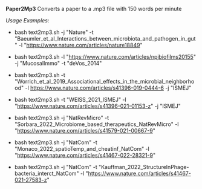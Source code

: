 **Paper2Mp3**
Converts a paper to a .mp3 file with 150 words per minute 


_Usage Examples:_


* bash text2mp3.sh  -j "Nature" -t "Baeumler_et_al_Interactions_between_microbiota_and_pathogen_in_gut" -l "https://www.nature.com/articles/nature18849"

* bash text2mp3.sh -l "https://www.nature.com/articles/npjbiofilms20155" -j "MucosalImmo" -t "deVos_2014" 

* bash text2mp3.sh -t "Worrich_et_al_2019_Associational_effects_in_the_microbial_neighborhood" -l https://www.nature.com/articles/s41396-019-0444-6 -j "ISMEJ"

* bash text2mp3.sh -t "WEISS_2021_ISMEJ" -l "https://www.nature.com/articles/s41396-021-01153-z" -j "ISMEJ"

* bash text2mp3.sh  -j "NatRevMicro" -t "Sorbara_2022_Microbiome_based_therapeutics_NatRevMicro" -l "https://www.nature.com/articles/s41579-021-00667-9"

* bash text2mp3.sh  -j "NatCom" -t "Monaco_2022_spatioTemp_and_cheatinf_NatCom" -l "https://www.nature.com/articles/s41467-022-28321-9"

* bash text2mp3.sh  -j "NatCom" -t "Kauffman_2022_StructureInPhage-bacteria_interct_NatCom" -l "https://www.nature.com/articles/s41467-021-27583-z"
